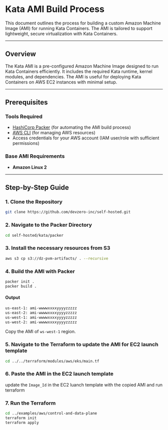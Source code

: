 # Kata AMI Build Process

This document outlines the process for building a custom Amazon Machine Image (AMI) for running Kata Containers. The AMI is tailored to support lightweight, secure virtualization with Kata Containers.

---

## Overview

The Kata AMI is a pre-configured Amazon Machine Image designed to run Kata Containers efficiently. It includes the required Kata runtime, kernel modules, and dependencies. The AMI is useful for deploying Kata Containers on AWS EC2 instances with minimal setup.

---

## Prerequisites

### Tools Required
- [HashiCorp Packer](https://www.packer.io/) (for automating the AMI build process)
- [AWS CLI](https://aws.amazon.com/cli/) (for managing AWS resources)
- Access credentials for your AWS account (IAM user/role with sufficient permissions)

### Base AMI Requirements
- **Amazon Linux 2**

---

## Step-by-Step Guide

### 1. Clone the Repository

```bash
git clone https://github.com/devzero-inc/self-hosted.git
```
### 2. Navigate to the Packer Directory

```bash
cd self-hosted/kata/packer
```

### 3. Install the necessary resources from S3

```bash
aws s3 cp s3://dz-pvm-artifacts/ . --recursive
```

### 4. Build the AMI with Packer

```bash
packer init .
packer build .
```

#### Output

```bash
us-east-1: ami-wwwwxxxxyyyyzzzzz
us-east-2: ami-wwwwxxxxyyyyzzzzz
us-west-1: ami-wwwwxxxxyyyyzzzzz
us-west-2: ami-wwwwxxxxyyyyzzzzz
```

Copy the AMI of `ws-west-1` region.

### 5. Navigate to the Terraform to update the AMI for EC2 launch template

```bash
cd ../../terraform/modules/aws/eks/main.tf
```

### 6. Paste the AMI in the EC2 launch template

update the `Image_Id` in the EC2 luanch template with the copied AMI and run terraform

### 7. Run the Terraform

```bash
cd ../examples/aws/control-and-data-plane
terraform init
terraform apply
```
